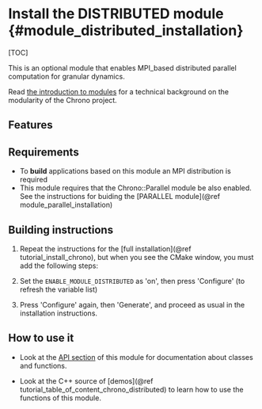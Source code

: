 Install the DISTRIBUTED module   {#module_distributed_installation}
===============================

[TOC]

This is an optional module that enables MPI_based distributed parallel computation for granular dynamics.

Read [the introduction to modules](modularity.html) for a technical 
background on the modularity of the Chrono project.


## Features

## Requirements

- To **build** applications based on this module an MPI distribution is required
- This module requires that the Chrono::Parallel module be also enabled. See the instructions for buiding the [PARALLEL module](@ref module_parallel_installation)


## Building instructions
   
1. Repeat the instructions for the [full installation](@ref tutorial_install_chrono), but when you see 
   the CMake window, you must add the following steps:
   
2. Set the `ENABLE_MODULE_DISTRIBUTED` as 'on', then press 'Configure' (to refresh the variable list) 
	 
3. Press 'Configure' again, then 'Generate', and proceed as usual in the installation instructions.


## How to use it

- Look at the [API section](group__distributed__module.html) of this module for documentation about classes and functions.

- Look at the C++ source of [demos](@ref tutorial_table_of_content_chrono_distributed) to learn how to use the functions of this module.
